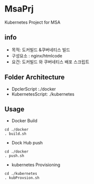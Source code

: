 # MsaPrj
Kubernetes Project for MSA

## info
- 목적: 도커빌드 &쿠버네티스 빌드
- 구성요소 : nginx/htmlcode
- 요건: 도커빌드 와 쿠버네티스 배포 스크립트

## Folder Architecture
* DpclerScript :./docker
* KubernetesScript: ./kubernetes

## Usage

* Docker Build
```
cd ./docker
. build.sh
```

* Dock Hub push
```
cd ./docker
. push.sh
```

* kubernetes Provisioning

```
cd ./kubernetes
. kubProvsion.sh
```


